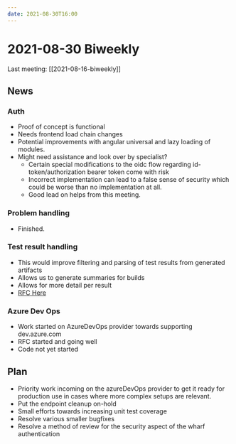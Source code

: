 ```yaml
---
date: 2021-08-30T16:00
---
```


# 2021-08-30 Biweekly

Last meeting: [[2021-08-16-biweekly]]

## News



### Auth

- Proof of concept is functional
- Needs frontend load chain changes
- Potential improvements with angular universal and lazy loading of modules.
- Might need assistance and look over by specialist?
  - Certain special modifications to the oidc flow regarding 
    id-token/authorization bearer token come with risk
  - Incorrect implementation can lead to a false sense of security which 
    could be worse than no implementation at all.
  - Good lead on helps from this meeting.

### Problem handling

- Finished.

### Test result handling

- This would improve filtering and parsing of test results from generated 
  artifacts
- Allows us to generate summaries for builds
- Allows for more detail per result
- [RFC Here](https://github.com/iver-wharf/rfcs/blob/master/_published/0014-test-results-handling.md)

### Azure Dev Ops

- Work started on AzureDevOps provider towards supporting dev.azure.com
- RFC started and going well
- Code not yet started

## Plan

- Priority work incoming on the azureDevOps provider to get it ready for 
  production use in cases where more complex setups are relevant.
- Put the endpoint cleanup on-hold 
- Small efforts towards increasing unit test coverage
- Resolve various smaller bugfixes
- Resolve a method of review for the security aspect of the wharf 
  authentication

